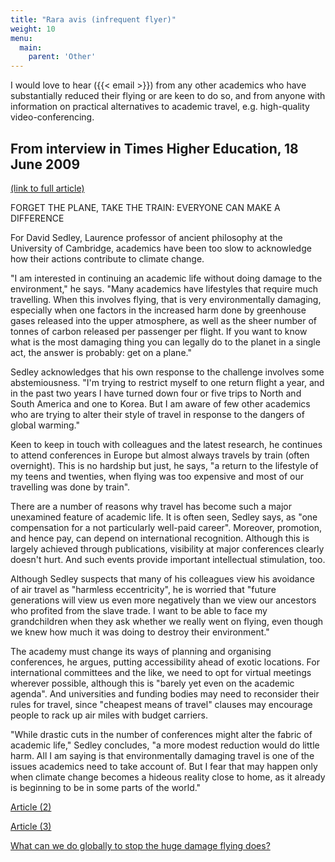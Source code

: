 ```yaml
---
title: "Rara avis (infrequent flyer)"
weight: 10
menu:
  main:
    parent: 'Other'
---
```


I would love to hear ({{< email >}}) from any other academics who have substantially reduced their flying or are keen to do so, and from anyone with information on practical alternatives to academic travel, e.g. high-quality video-conferencing.


## From interview in Times Higher Education, 18 June 2009

[(link to full article)](http://www.timeshighereducation.co.uk/story.asp?sectioncode=26&storycode=406979)

FORGET THE PLANE, TAKE THE TRAIN: EVERYONE CAN MAKE A DIFFERENCE

For David Sedley, Laurence professor of ancient philosophy at the University of Cambridge, academics have been too slow to acknowledge how their actions contribute to climate change.

"I am interested in continuing an academic life without doing damage to the environment," he says. "Many academics have lifestyles that require much travelling. When this involves flying, that is very environmentally damaging, especially when one factors in the increased harm done by greenhouse gases released into the upper atmosphere, as well as the sheer number of tonnes of carbon released per passenger per flight. If you want to know what is the most damaging thing you can legally do to the planet in a single act, the answer is probably: get on a plane."

Sedley acknowledges that his own response to the challenge involves some abstemiousness. "I'm trying to restrict myself to one return flight a year, and in the past two years I have turned down four or five trips to North and South America and one to Korea. But I am aware of few other academics who are trying to alter their style of travel in response to the dangers of global warming."

Keen to keep in touch with colleagues and the latest research, he continues to attend conferences in Europe but almost always travels by train (often overnight). This is no hardship but just, he says, "a return to the lifestyle of my teens and twenties, when flying was too expensive and most of our travelling was done by train".

There are a number of reasons why travel has become such a major unexamined feature of academic life. It is often seen, Sedley says, as "one compensation for a not particularly well-paid career". Moreover, promotion, and hence pay, can depend on international recognition. Although this is largely achieved through publications, visibility at major conferences clearly doesn't hurt. And such events provide important intellectual stimulation, too.

Although Sedley suspects that many of his colleagues view his avoidance of air travel as "harmless eccentricity", he is worried that "future generations will view us even more negatively than we view our ancestors who profited from the slave trade. I want to be able to face my grandchildren when they ask whether we really went on flying, even though we knew how much it was doing to destroy their environment."

The academy must change its ways of planning and organising conferences, he argues, putting accessibility ahead of exotic locations. For international committees and the like, we need to opt for virtual meetings wherever possible, although this is "barely yet even on the academic agenda". And universities and funding bodies may need to reconsider their rules for travel, since "cheapest means of travel" clauses may encourage people to rack up air miles with budget carriers.

"While drastic cuts in the number of conferences might alter the fabric of academic life," Sedley concludes, "a more modest reduction would do little harm. All I am saying is that environmentally damaging travel is one of the issues academics need to take account of. But I fear that may happen only when climate change becomes a hideous reality close to home, as it already is beginning to be in some parts of the world."

[Article (2)](http://www.timeshighereducation.co.uk/story.asp?storyCode=407945&sectioncode=26)

[Article (3)](http://www.cherwell.org/2010/04/29/we-are-all-slaves-to-carbon/)

[What can we do globally to stop the huge damage flying does?](http://www.afreeride.org/)
